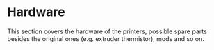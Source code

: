 <link rel=”manifest” href=”docs/manifest.webmanifest”>

# Hardware
This section covers the hardware of the printers, possible spare parts besides the original ones (e.g. extruder thermistor), mods and so on.
